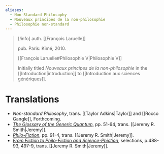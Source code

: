 ```yaml
---
aliases:
  - Non-Standard Philosophy
  - Nouveaux principes de la non-philosophie
  - Philosophie non-standard
---
```

>[!info]
>auth. [[François Laruelle]]
>
>pub. Paris: Kimé, 2010.
>
>[[François Laruelle#Philosophie V|Philosophie V]]
>
>Initially titled _Nouveaux principes de la non-philosophie_ in the [[Introduction|introduction]] to [[Introduction aux sciences génériques]].

# Translations

* _Non-standard Philosophy_, trans. [[Taylor Adkins|Taylor]] and [[Rocco Gangle]], Forthcoming.
* [_The Glossary of the Generic Quantum_](https://endemictheory.wordpress.com/2021/05/30/translation-of-francois-laruelle-what-is-to-be-done-with-philosophy-from-tetralogos-2018/), pp. 51-64, trans. [[Jeremy R. Smith|Jeremy]].
* [_Philo-Fiction_](https://endemictheory.wordpress.com/2021/06/29/translation-of-francois-laruelle-the-non-philosophical-or-super-philosophical-rebellion-of-music-in-tetralogos-2018/), pp. 91-4, trans. [[Jeremy R. Smith|Jeremy]].
* [_From Fiction to Philo-Fiction and Science-Phiction_](https://endemictheory.wordpress.com/2021/07/30/translation-of-francois-laruelle-towards-a-treatise-of-speculative-music-from-tetralogos-2018/), selections, p.488-93, 497-9, trans. [[Jeremy R. Smith|Jeremy]].